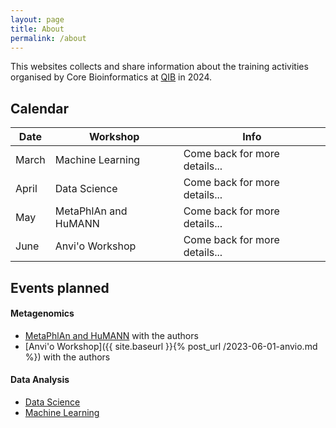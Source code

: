 ```yaml
---
layout: page
title: About
permalink: /about
---
```


This websites collects and share information about the training activities organised by Core Bioinformatics at [QIB](https://www.quadram.ac.uk) in 2024.

## Calendar

| Date       | Workshop                   | Info                        |
|------------|----------------------------|-----------------------------|
| March      | Machine Learning           | Come back for more details...          |
| April      | Data Science               | Come back for more details...          |
| May        | MetaPhlAn and HuMANN       | Come back for more details...          |
| June       | Anvi'o Workshop            | Come back for more details...          |


## Events planned

#### Metagenomics

* [MetaPhlAn and HuMANN](/workshops/metaphlan-humann) with the authors
* [Anvi'o Workshop]({{ site.baseurl }}{% post_url /2023-06-01-anvio.md %}) with the authors

#### Data Analysis

* [Data Science](/workshops/data-science)
* [Machine Learning](/workshops/machine-learning)

